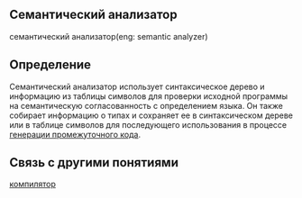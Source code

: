 ## Семантический анализатор
семантический анализатор(eng: semantic analyzer) 

## Определение
Семантический анализатор использует синтаксическое дерево и информацию из таблицы символов для проверки исходной программы на семантическую 
согласованность с определением языка. Он также собирает информацию о 
типах и сохраняет ее в синтаксическом дереве или в таблице символов для последующего использования в процессе [генерации промежуточного кода](%D1%81ode%20generation.md).


## Связь с другими понятиями
[компилятор](compiler.md)

